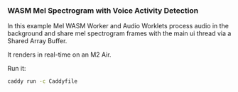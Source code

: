 ### WASM Mel Spectrogram with Voice Activity Detection

In this example Mel WASM Worker and Audio Worklets process audio in the background
and share mel spectrogram frames with the main ui thread via a Shared Array Buffer.

It renders in real-time on an M2 Air.

Run it:

```sh
caddy run -c Caddyfile
```
